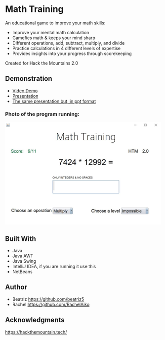 # Math Training
An educational game to improve your math skills: 

* Improve your mental math calculation
* Gamefies math & keeps your mind sharp
* Different operations, add, subtract, multiply, and divide
* Practice calculations in 4 different levels of expertise
* Provides insights into your progress through scorekeeping

Created for Hack the Mountains 2.0

## Demonstration

* [Video Demo](https://www.youtube.com/watch?v=Tn7FXkDTP9A)
* [Presentation](https://github.com/beatriz5/math-training/blob/master/Math%20Training.pdf)
* [The same presentation but, in ppt format](https://github.com/beatriz5/math-training/blob/master/Presentation%20ppt.ppt)

### Photo of the program running:

![alt text](https://github.com/beatriz5/math-training/blob/master/Math%20Training%203.JPG)

## Built With

* Java
* Java AWT
* Java Swing
* IntelliJ IDEA, if you are running it use this
* NetBeans

## Author

* Beatriz https://github.com/beatriz5
* Rachel https://github.com/RachelAiko

## Acknowledgments

https://hackthemountain.tech/



